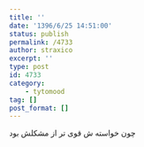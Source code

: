 ```yaml
---
title: ''
date: '1396/6/25 14:51:00'
status: publish
permalink: /4733
author: straxico
excerpt: ''
type: post
id: 4733
category:
    - tytomood
tag: []
post_format: []
---
```

چون خواسته ش قوی تر از مشکلش بود
